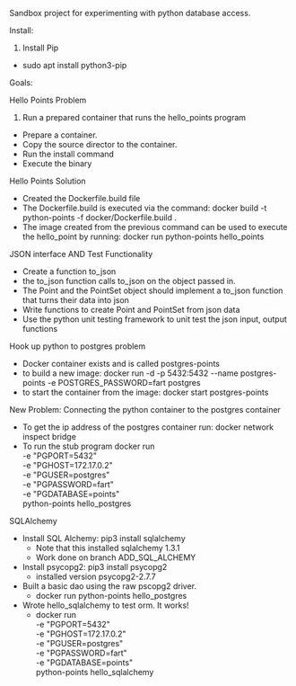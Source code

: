 Sandbox project for experimenting with python database access.


Install:

1.  Install Pip
+ sudo apt install python3-pip


Goals:

Hello Points Problem
1.  Run a prepared container that runs the hello_points program
+ Prepare a container.
+ Copy the source director to the container.
+ Run the install command
+ Execute the binary

Hello Points Solution
+ Created the Dockerfile.build file
+ The Dockerfile.build is executed via the command: 
  docker build -t python-points -f docker/Dockerfile.build  .
+ The image created from the previous command can be used to execute the hello_point by running: 
  docker run python-points hello_points
  
  
  
JSON interface AND Test Functionality
+ Create a function to_json
+ the to_json function calls to_json on the object passed in.
+ The Point and the PointSet object should implement a to_json function that turns their data into json
+ Write functions to create Point and PointSet from json data
+ Use the python unit testing framework to unit test the json input, output functions

Hook up python to postgres problem
+ Docker container exists and is called postgres-points
+ to build a new image: 
  docker run -d -p 5432:5432 --name postgres-points -e POSTGRES_PASSWORD=fart postgres
+ to start the container from the image:
  docker start postgres-points
    
New Problem: Connecting the python container to the postgres container
+ To get the ip address of the postgres container run: 
docker network inspect bridge
+ To run the stub program 
docker run \
-e "PGPORT=5432" \
-e "PGHOST=172.17.0.2" \
-e "PGUSER=postgres" \
-e "PGPASSWORD=fart" \
-e "PGDATABASE=points" \
python-points  hello_postgres

SQLAlchemy
+ Install SQL Alchemy: pip3 install sqlalchemy
  + Note that this installed sqlalchemy 1.3.1
  + Work done on branch ADD_SQL_ALCHEMY
+ Install psycopg2: pip3 install psycopg2
  + installed version psycopg2-2.7.7
+ Built a basic dao using the raw pscopg2 driver. 
  + docker run python-points hello_postgres
+ Wrote hello_sqlalchemy to test orm.  It works!
  + docker run \
-e "PGPORT=5432" \
-e "PGHOST=172.17.0.2" \
-e "PGUSER=postgres" \
-e "PGPASSWORD=fart" \
-e "PGDATABASE=points" \
python-points  hello_sqlalchemy

